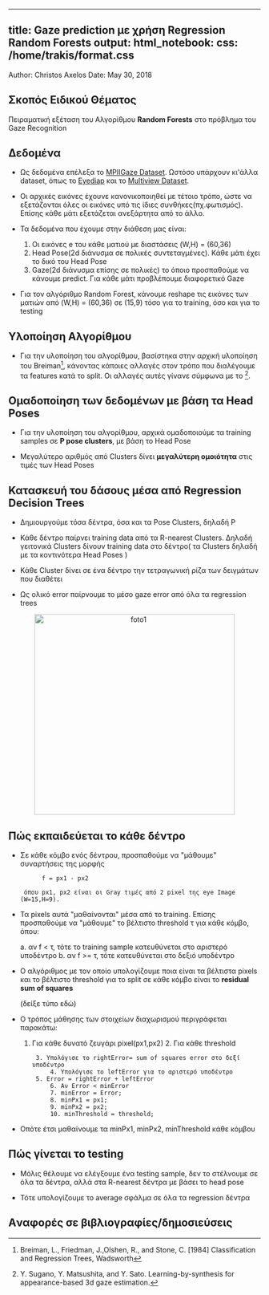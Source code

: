 <html>
<body style="background: url(Downloads/gaze1_colorized.jpg) no-repeat center center fixed; 
  -webkit-background-size: cover;
  -moz-background-size: cover;
  -o-background-size: cover;
  background-size: cover;">
</body>
</html> 


<!-- background="Downloads/gaze1_colorized.jpg"; -->

---
title: Gaze prediction με χρήση Regression Random Forests
output:
  html_notebook:
    css: /home/trakis/format.css
---


<!---
%A Little Data Analysis 
-->
Author: Christos Axelos
Date: May 30, 2018



## Σκοπός Ειδικού Θέματος

Πειραματική εξέταση του Αλγορίθμου __Random Forests__ στο πρόβλημα του Gaze Recognition
	

## Δεδομένα

* Ως δεδομένα επέλεξα το <a href="https://www.mpi-inf.mpg.de/de/abteilungen/computer-vision-and-multimodal-computing/research/gaze-based-human-computer-interaction/appearance-based-gaze-estimation-in-the-wild-mpiigaze/"
target="_blank">MPIIGaze Dataset</a>. Ωστόσο υπάρχουν κι'άλλα dataset, όπως το 
<a href="https://www.idiap.ch/dataset/eyediap" target="_blank">Eyediap</a> και το
<a href="http://www.hci.iis.u-tokyo.ac.jp/datasets/" target="_blank">Multiview Dataset</a>.

* Οι αρχικές εικόνες έχουνε κανονικοποιηθεί με τέτοιο τρόπο, ώστε να εξετάζονται όλες οι εικόνες υπό τις ίδιες συνθήκες(πχ.φωτισμός). Επίσης κάθε μάτι εξετάζεται ανεξάρτητα από το άλλο.

* Τα δεδομένα που έχουμε στην διάθεση μας είναι:

	1. Οι εικόνες e του κάθε ματιού με διαστάσεις (W,H) = (60,36)
	2. Ηead Pose(2d διάνυσμα σε πολικές συντεταγμένες). Κάθε μάτι έχει το δικό του Head Pose 
	3. Gaze(2d διάνυσμα επίσης σε πολικές) το όποιο προσπαθούμε να κάνουμε predict. Για κάθε μάτι προβλέπουμε διαφορετικό Gaze

* Για τον αλγόριθμο Random Forest, κάνουμε reshape τις εικόνες των ματιών
  από (W,H) = (60,36) σε (15,9) τόσο για το training, όσο και για το testing  



## Υλοποίηση Αλγορίθμου

* Για την υλοποίηση του  αλγορίθμου, βασίστηκα στην αρχική υλοποίηση του Breiman[^1], κάνοντας κάποιες αλλαγές στον τρόπο που διαλέγουμε τα features κατά το
  split. Οι αλλαγές αυτές γίνανε σύμφωνα με το [^2]. 



## Ομαδοποίηση των δεδομένων με βάση τα Head Poses

* Για την υλοποίηση του  αλγορίθμου, αρχικά ομαδοποιούμε τα training samples σε
__P pose clusters__, με βάση το Head Pose

* Μεγαλύτερο αριθμός από Clusters δίνει 
__μεγαλύτερη ομοιότητα__ στις τιμές των Head Poses




## Κατασκευή του δάσους μέσα από Regression Decision Trees

* Δημιουργούμε τόσα δέντρα, όσα και τα Pose Clusters, δηλαδή P

* Κάθε δέντρο παίρνει training data από τα R-nearest Clusters. Δηλαδή
  γειτονικά Clusters δίνουν training data στο δέντρο( τα Clusters δηλαδή με
τα κοντινότερα Head Poses ) 

* Κάθε Cluster δίνει σε ένα δέντρο την τετραγωνική ρίζα των δειγμάτων που
  διαθέτει

* Ως ολικό error παίρνουμε το μέσο gaze error από όλα τα regression trees 


<div id="foto" style="text-align: center;">
   <img src="rnearest.jpeg" width="400" alt="foto1">
</div>


## Πώς εκπαιδεύεται το κάθε δέντρο


* Σε κάθε κόμβο ενός δέντρου, προσπαθούμε να "μάθουμε" συναρτήσεις της μορφής 

			f = px1 - px2

       όπου px1, px2 είναι οι Gray τιμές από 2 pixel της eye Image (W=15,H=9). 

* Τα pixels αυτά "μαθαίνονται" μέσα από το training. Επίσης προσπαθούμε να
  "μάθουμε" το βέλτιστο threshold τ για κάθε κόμβο, όπου:

	a. αν f < τ, τότε το training sample κατευθύνεται στο αριστερό υποδέντρο
	b. αν f >= τ, τότε κατευθύνεται στο δεξιό υποδέντρο


* Ο αλγόριθμος με τον οποίο υπολογίζουμε ποια είναι τα βέλτιστα pixels και το
  βέλτιστο threshold για το split σε κάθε κόμβο είναι το __residual sum of squares__
  
    (δείξε τύπο εδώ)

* Ο τρόπος μάθησης των στοιχείων διαχωρισμού περιγράφεται παρακάτω:

	1. Για κάθε δυνατό ζευγάρι pixel(px1,px2)
		2. Για κάθε threshold

			3. Υπολόγισε το rightError= sum of squares error στο δεξί υποδέντρο  
        		4. Υπολόγισε το leftError για το αριστερό υποδέντρο
			5. Error = rightError + leftError
        		6. Αν Error < minError
				7. minError = Error; 
				8. minPx1 = px1; 
				9. minPx2 = px2; 
				10. minThreshold = threshold;


* Οπότε έτσι μαθαίνουμε τα  minPx1, minPx2, minThreshold κάθε κόμβου


## Πώς γίνεται το testing


* Μόλις θέλουμε να ελέγξουμε ένα testing sample, δεν το στέλνουμε σε όλα τα
  δέντρα, αλλά στα R-nearest δέντρα με βάσει το head pose

* Τότε υπολογίζουμε το average σφάλμα σε όλα τα regression δέντρα 




## Aναφορές σε βιβλιογραφίες/δημοσιεύσεις

[^1]: Breiman, L., Friedman, J.,Olshen, R., and Stone, C. [1984] Classification and Regression Trees,  Wadsworth
[^2]: Y. Sugano, Y. Matsushita, and Y. Sato. Learning-by-synthesis for appearance-based 3d gaze estimation.